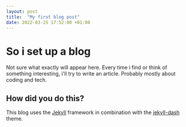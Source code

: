 ```yaml
---
layout: post
title:  "My first blog post"
date: 2022-03-25 17:52:00 +01:00
---
```


# So i set up a blog
Not sure what exactly will appear here. Every time i find or think of something interesting, i'll try to write an article. Probably mostly about coding and tech.

## How did you do this?
This blog uses the [Jekyll](https://jekyllrb.com
) framework in combination with the [jekyll-dash](https://github.com/bitbrain/jekyll-dash) theme.